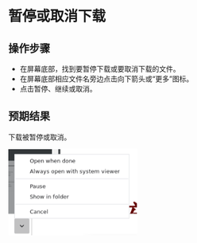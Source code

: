 # 暂停或取消下载

## 操作步骤


- 在屏幕底部，找到要暂停下载或要取消下载的文件。
- 在屏幕底部相应文件名旁边点击向下箭头或“更多”图标。
- 点击暂停、继续或取消。

## 预期结果

下载被暂停或取消。

![暂停或取消下载-1](./img/暂停或取消下载-1.png)

